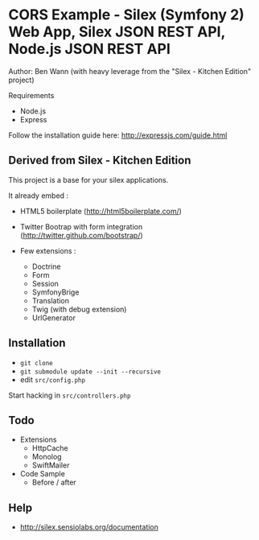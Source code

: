 CORS Example - Silex (Symfony 2) Web App, Silex JSON REST API, Node.js JSON REST API 
==============================================================================================
Author: Ben Wann (with heavy leverage from the "Silex - Kitchen Edition" project)

Requirements
  * Node.js
  * Express 
  
Follow the installation guide here: http://expressjs.com/guide.html


Derived from Silex - Kitchen Edition
------------

This project is a base for your silex applications.

It already embed :

* HTML5 boilerplate (http://html5boilerplate.com/)
* Twitter Bootrap with form integration (http://twitter.github.com/bootstrap/)
* Few extensions :

  * Doctrine
  * Form
  * Session
  * SymfonyBrige
  * Translation
  * Twig (with debug extension)
  * UrlGenerator

Installation
------------

*  `git clone`
*  `git submodule update --init --recursive`
*  edit `src/config.php`

Start hacking in `src/controllers.php`

Todo
----

* Extensions
  * HttpCache
  * Monolog
  * SwiftMailer
* Code Sample
  * Before / after

Help
----

* http://silex.sensiolabs.org/documentation
